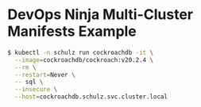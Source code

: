 # DevOps Ninja Multi-Cluster Manifests Example


```sh
$ kubectl -n schulz run cockroachdb -it \
  --image=cockroachdb/cockroach:v20.2.4 \
  --rm \
  --restart=Never \
  -- sql \
  --insecure \
  --host=cockroachdb.schulz.svc.cluster.local
```











